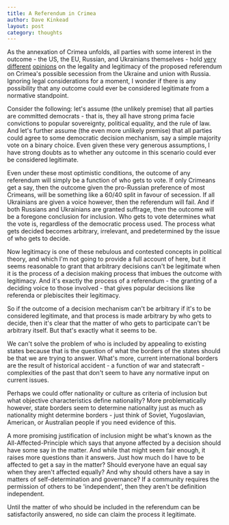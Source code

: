 ```yaml
---
title: A Referendum in Crimea
author: Dave Kinkead
layout: post
category: thoughts
---
```


As the annexation of Crimea unfolds, all parties with some interest in the outcome - the US, the EU, Russian, and Ukrainians themselves - hold [very][1] [different][2] [opinions][3] on the legality and legitimacy of the proposed referendum on Crimea's possible secession from the Ukraine and union with Russia.  Ignoring legal considerations for a moment, I wonder if there is any possibility that any outcome could ever be considered legitimate from a normative standpoint.

[1]: http://rt.com/news/ukraine-referendums-putin-merkel-802/
[2]: http://abcnews.go.com/Politics/wireStory/us-questions-legitimacy-crimea-referendum-22797571
[3]: http://www.nytimes.com/2014/03/09/world/europe/crimea-crisis-revives-issue-of-secessions-legitimacy.html?_r=0

Consider the following: let's assume (the unlikely premise) that all parties are committed democrats - that is, they all have strong prima facie convictions to popular sovereignty, political equality, and the rule of law.  And let's further assume (the even more unlikely premise) that all parties could agree to some democratic decision mechanism, say a simple majority vote on a binary choice.  Even given these very generous assumptions, I have strong doubts as to whether any outcome in this scenario could ever be considered legitimate.

Even under these most optimistic conditions, the outcome of any referendum will simply be a function of who gets to vote.  If only Crimeans get a say, then the outcome given the pro-Russian preference of most Crimeans, will be something like a 60/40 split in favour of secession.  If all Ukrainians are given a voice however, then the referendum will fail.  And if both Russians and Ukrainians are granted suffrage, then the outcome will be a foregone conclusion for inclusion.  Who gets to vote determines what the vote is, regardless of the democratic process used.  The process what gets decided becomes arbitrary, irrelevant, and predetermined by the issue of who gets to decide.

Now legitimacy is one of these nebulous and contested concepts in political theory, and which I'm not going to provide a full account of here, but it seems reasonable to grant that arbitrary decisions can't be legitimate when it is the process of a decision making process that imbues the outcome with legitimacy.  And it's exactly the process of a referendum - the granting of a deciding voice to those involved - that gives popular decisions like referenda or plebiscites their legitimacy.

So if the outcome of a decision mechanism can't be arbitrary if it's to be considered legitimate, and that process is made arbitrary by who gets to decide, then it's clear that the matter of who gets to participate can't be arbitrary itself.  But that's exactly what it seems to be.

We can't solve the problem of who is included by appealing to existing states because that is the question of what the borders of the states should be that we are trying to answer.  What's more, current international borders are the result of historical accident - a function of war and statecraft - complexities of the past that don't seem to have any normative input on current issues.

Perhaps we could offer nationality or culture as criteria of inclusion but what objective characteristics define nationality? More problematically however, state borders seem to determine nationality just as much as nationality might determine borders - just think of Soviet, Yugoslavian, American, or Australian people if you need evidence of this. 

A more promising justification of inclusion might be what's known as the All-Affected-Principle which says that anyone affected by a decision should have some say in the matter.  And while that might seem fair enough, it raises more questions than it answers.  Just how much do I have to be affected to get a say in the matter? Should everyone have an equal say when they aren't affected equally? And why should others have a say in matters of self-determination and governance?  If a community requires the permission of others to be 'independent', then they aren't be definition independent.

Until the matter of who should be included in the referendum can be satisfactorily answered, no side can claim the process it legitimate. 